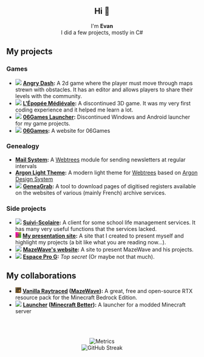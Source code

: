 <h2 align="center">Hi 👋</h2>  
<p align="center">I'm <b>Evan</b>
<br />I did a few projects, mostly in C#</p>

## My projects

### Games
* <img src="https://06games.github.io/images/games/angryDash.png" width="15"> **[Angry Dash](https://github.com/06Games/Angry_Dash):** A 2d game where the player must move through maps strewn with obstacles. It has an editor and allows players to share their levels with the community.  
* <img src="https://06games.github.io/images/games/epopeeMedievale.png" width="15"> **[L'Épopée Médiévale](https://github.com/06Games/L_Epopee_Medievale):** A discontinued 3D game. It was my very first coding experience and it helped me learn a lot.
* <img src="https://06games.github.io/images/apps/launcher.png" width="15"> **[06Games Launcher](https://github.com/06Games/06GamesLauncher):** Discontinued Windows and Android launcher for my game projects.
* <img src="https://06games.github.io/images/websites/06games.png" width="15"> **[06Games](https://github.com/06-Games/website):** A website for 06Games 

### Genealogy
* **[Mail System](https://github.com/06Games/Webtrees-MailSystem):** A [Webtrees](https://github.com/fisharebest/webtrees) module for sending newsletters at regular intervals
* **[Argon Light Theme](https://github.com/06Games/Webtrees-ArgonLight):** A modern light theme for [Webtrees](https://github.com/fisharebest/webtrees) based on [Argon Design System](https://github.com/creativetimofficial/argon-design-system)
* <img src="https://06games.github.io/images/apps/geneaGrab.png" width="15"> **[GeneaGrab](https://github.com/06Games/GeneaGrab):** A tool to download pages of digitised registers available on the websites of various (mainly French) archive services.

### Side projects
* <img src="https://06games.github.io/images/apps/suiviScolaire.png" width="15"> **[Suivi-Scolaire](https://github.com/06-Games/Suivi-Scolaire):** A client for some school life management services. It has many very useful functions that the services lacked.
* <img src="https://raw.githubusercontent.com/06Games/06Games/master/images/06games-alt.png" width="15"> **[My presentation site](https://github.com/06Games/06games.github.io):** A site that I created to present myself and highlight my projects (a bit like what you are reading now...).
* <img src="https://mazewave.github.io/assets/img/home/profile.jpg" width="15"> **[MazeWave's website](https://github.com/MazeWave/mazewave.github.io/):** A site to present MazeWave and his projects.
* <img src="https://06games.github.io/images/websites/espaceProG.png" width="15"> **[Espace Pro G](https://github.com/06Games/Espace-PRO-G):** *Top secret* (Or maybe not that much).


## My collaborations
* <img src="https://raw.githubusercontent.com/MazeWave/Vanilla-Raytraced/master/Vanilla%20Raytraced/pack_icon.png" width="15"> **[Vanilla Raytraced](https://github.com/MazeWave/Vanilla-Raytraced) ([MazeWave](https://github.com/MazeWave)):** A great, free and open-source RTX resource pack for the Minecraft Bedrock Edition.
* <img src="https://github.com/MinecraftBetter.png" width="15"> **[Launcher](https://github.com/MinecraftBetter/launcher) ([Minecraft Better](https://github.com/MinecraftBetter/)):** A launcher for a modded Minecraft server

<br /><br />

<p align="center">
	<img src="https://gist.githubusercontent.com/06Games/10f4965fcf0f4b50323eea8346f5a32d/raw/github-metrics.svg" alt="Metrics"><br />
	<img src="https://streak-stats.demolab.com?user=06Games&theme=transparent&hide_border=true&mode=weekly" alt="GitHub Streak">
</p>
